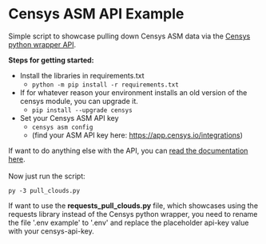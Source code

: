 # Censys ASM API Example
Simple script to showcase pulling down Censys ASM data via the [Censys python wrapper API](https://github.com/censys/censys-python).

**Steps for getting started:**
- Install the libraries in requirements.txt
   - ```python -m pip install -r requirements.txt```
- If for whatever reason your environment installs an old version of the censys module, you can upgrade it.
   - ```pip install --upgrade censys```
- Set your Censys ASM API key
   - ```censys asm config```
   - (find your ASM API key here: https://app.censys.io/integrations)

If want to do anything else with the API, you can [read the documentation here](https://censys-python.readthedocs.io/en/stable/usage-asm.html).
\
\
Now just run the script:
``` 
py -3 pull_clouds.py
```
If want to use the **requests_pull_clouds.py** file, which showcases using the requests library instead of the Censys python wrapper, you need to rename the file '.env example' to '.env' and replace the placeholder api-key value with your censys-api-key.
